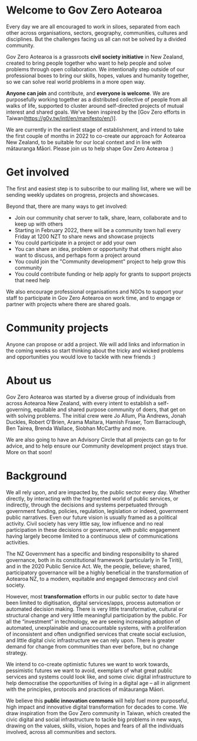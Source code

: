# Welcome to Gov Zero Aotearoa

Every day we are all encouraged to work in siloes, separated from each other across organisations, sectors, geography, communities, cultures and disciplines. But the challenges facing us all can not be solved by a divided community. 

Gov Zero Aotearoa is a grassroots **civil society initiative** in New Zealand, created to bring people together who want to help people and solve problems through open collaboration. We intentionally step outside of our professional boxes to bring our skills, hopes, values and humanity together, so we can solve real world problems in a more open way. 

**Anyone can join** and contribute, and **everyone is welcome**. We are purposefully working together as a distributed collective of people from all walks of life, supported to cluster around self-directed projects of mutual interest and shared goals. We've been inspired by the [Gov Zero efforts in Taiwan(https://g0v.tw/intl/en/manifesto/en/)].

We are currently in the earliest stage of establishment, and intend to take the first couple of months in 2022 to co-create our approach for Aotearoa New Zealand, to be suitable for our local context and in line with mātauranga Māori. Please join us to help shape Gov Zero Aotearoa :)

# Get involved

The first and easiest step is to subscribe to our mailing list, where we will be sending weekly updates on progress, projects and showcases.

Beyond that, there are many ways to get involved:

- Join our community chat server to talk, share, learn, collaborate and to keep up with others
- Starting in February 2022, there will be a community town hall every Friday at 1200 NZT to share news and showcase projects
- You could participate in a project or add your own
- You can share an idea, problem or opportunity that others might also want to discuss, and perhaps form a project around
- You could join the "Community development" project to help grow this community
- You could contribute funding or help apply for grants to support projects that need help

We also encourage professional organisations and NGOs to support your staff to participate in Gov Zero Aotearoa on work time, and to engage or partner with projects where there are shared goals.

# Community projects

Anyone can propose or add a project. We will add links and information in the coming weeks so start thinking about the tricky and wicked problems and opportunities you would love to tackle with new friends :)

# About us

Gov Zero Aotearoa was started by a diverse group of individuals from across Aotearoa New Zealand, with every intent to establish a self-governing, equitable and shared purpose community of doers, that get on with solving problems. The initial crew were Jo Allum, Pia Andrews, Jonah Duckles, Robert O'Brien, Arama Maitara, Hamish Fraser, Tom Barraclough, Ben Tairea, Brenda Wallace, Siobhan McCarthy and more. 

We are also going to have an Advisory Circle that all projects can go to for advice, and to help ensure our Community development project stays true. More on that soon!

# Background

We all rely upon, and are impacted by, the public sector every day. Whether directly, by interacting with the fragmented world of public services, or indirectly, through the decisions and systems perpetuated through government funding, policies, regulation, legislation or indeed, government public narratives. Even our future vision is usually framed as a political activity. Civil society has very little say, low influence and no real participation in these decisions or governance, with public engagement having largely become limited to a continuous slew of communications activities. 

The NZ Government has a specific and binding responsibility to shared governance, both in its constitutional framework (particularly in Te Tiriti), and in the 2020 Public Service Act. We, the people, believe; shared, participatory governance will be a highly beneficial in the transformation of Aotearoa NZ, to a modern, equitable and engaged democracy and civil society.

However, most **transformation** efforts  in our public sector to date have been limited to digitisation, digital services/apps, process automation or automated decision making. There is very little transformative, cultural or structural change and very little meaningful participation by the public. For all the “investment” in technology, we are seeing increasing adoption of automated, unexplainable and unaccountable systems, with a proliferation of inconsistent and often undignified services that create social exclusion, and little digital civic infrastructure we can rely upon. There is greater demand for change from communities than ever before, but no change strategy.

We intend to co-create optimistic futures we want to work towards, pessimistic futures we want to avoid, exemplars of what great public services and systems could look like, and some civic digital infrastructure to help democratise the opportunities of living in a digital age – all in alignment with the principles, protocols and practices of mātauranga Māori. 

We believe this **public innovation commons** will help fuel more purposeful, high impact and innovative digital transformation for decades to come. We draw inspiration from the Gov Zero community in Taiwan, which created the civic digital and social infrastructure to tackle big problems in new ways, drawing on the values, skills, vision, hopes and fears of all the individuals involved, across all communities and sectors.
